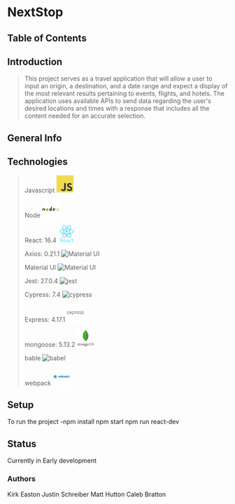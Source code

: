 # NextStop #

## Table of Contents ##

## Introduction ##
> This project serves as a travel application that will allow a user to input an origin, a destination, and a date range and expect a display of the most relevant results pertaining to events, flights, and hotels. The application uses available APIs to send data regarding the user's desired locations and times with a response that includes all the content needed for an accurate selection.

## General Info ##


## Technologies ##
><p>Javascript <img src="https://raw.githubusercontent.com/devicons/devicon/master/icons/javascript/javascript-original.svg" alt="javascript" width="40" height="40"/></p>
><p>Node <img src="https://raw.githubusercontent.com/devicons/devicon/master/icons/nodejs/nodejs-original-wordmark.svg" alt="nodejs" width="40" height="40"/></p>
><p>React: 16.4 <img src="https://raw.githubusercontent.com/devicons/devicon/master/icons/react/react-original-wordmark.svg" alt="react" width="40" height="40"/></p>
><p>Axios: 0.21.1 <img src="https://axios-http.com/assets/logo.svg" alt="Material UI" width="40" height="40"/></p>
><p>Material UI <img src="https://material-ui.com/static/logo_raw.svg" alt="Material UI" width="40" height="40"/></p>
><p></p>Jest: 27.0.4 <img src="https://www.vectorlogo.zone/logos/jestjsio/jestjsio-icon.svg" alt="jest" width="40" height="40"/>
><p></p>Cypress: 7.4 <img src="https://raw.githubusercontent.com/simple-icons/simple-icons/6e46ec1fc23b60c8fd0d2f2ff46db82e16dbd75f/icons/cypress.svg" alt="cypress" width="40" height="40"/>
><p>Express: 4.17.1 <img src="https://raw.githubusercontent.com/devicons/devicon/master/icons/express/express-original-wordmark.svg" alt="express" width="40" height="40"/></p>
><p>mongoose: 5.13.2 <img src="https://raw.githubusercontent.com/devicons/devicon/master/icons/mongodb/mongodb-original-wordmark.svg" alt="mongodb" width="40" height="40"/></p>
><p>bable <img src="https://www.vectorlogo.zone/logos/babeljs/babeljs-icon.svg" alt="babel" width="40" height="40"/></p>
><p>webpack <img src="https://raw.githubusercontent.com/devicons/devicon/d00d0969292a6569d45b06d3f350f463a0107b0d/icons/webpack/webpack-original-wordmark.svg" alt="webpack" width="40" height="40"/></p>

## Setup ##
To run the project
-npm install
npm start
npm run react-dev
## Status ##
Currently in Early development

### Authors ###
Kirk Easton
Justin Schreiber
Matt Hutton
Caleb Bratton